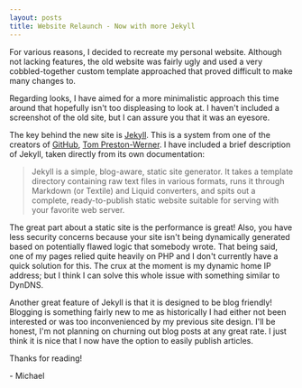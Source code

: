 ```yaml
---
layout: posts
title: Website Relaunch - Now with more Jekyll
---
```


For various reasons, I decided to recreate my personal website. Although not lacking features, the old website was fairly ugly and used a very cobbled-together custom template approached that proved difficult to make many changes to.

Regarding looks, I have aimed for a more minimalistic approach this time around that hopefully isn't too displeasing to look at. I haven't included a screenshot of the old site, but I can assure you that it was an eyesore.
 
The key behind the new site is <a href="http://jekyllrb.com/" target="_blank">Jekyll</a>. This is a system from one of the creators of <a href="https://github.com/" target="_blank">GitHub</a>, <a href="http://tom.preston-werner.com/" target="_blank">Tom Preston-Werner</a>. I have included a brief description of Jekyll, taken directly from its own documentation:

> Jekyll is a simple, blog-aware, static site generator. It takes a template directory containing raw text files in various formats, runs it through Markdown (or Textile) and Liquid converters, and spits out a complete, ready-to-publish static website suitable for serving with your favorite web server. 

The great part about a static site is the performance is great! Also, you have less security concerns because your site isn't being dynamically generated based on potentially flawed logic that somebody wrote. That being said, one of my pages relied quite heavily on PHP and I don't currently have a quick solution for this. The crux at the moment is my dynamic home IP address; but I think I can solve this whole issue with something similar to DynDNS.

Another great feature of Jekyll is that it is designed to be blog friendly! Blogging is something fairly new to me as historically I had either not been interested or was too inconvenienced by my previous site design. I'll be honest, I'm not planning on churning out blog posts at any great rate. I just think it is nice that I now have the option to easily publish articles.

Thanks for reading!

 &#45; Michael
